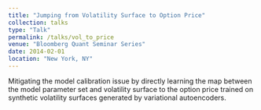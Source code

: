 ```yaml
---
title: "Jumping from Volatility Surface to Option Price"
collection: talks
type: "Talk"
permalink: /talks/vol_to_price
venue: "Bloomberg Quant Seminar Series"
date: 2014-02-01
location: "New York, NY"
---
```


Mitigating the model calibration issue by directly learning the map between the model parameter set and volatility surface to the option price trained on synthetic volatility surfaces generated by variational autoencoders.
